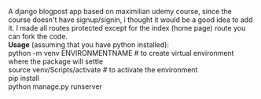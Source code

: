 
A django blogpost app based on maximilian udemy course, since the course doesn't have signup/signin, i thought it would be a good idea to add it.
I made all routes protected except for the index (home page) route
you can fork the code.
<br />
<b>Usage</b> (assuming that you have python installed):<br />
python -m venv ENVIRONMENTNAME # to create virtual environment where the package will settle<br />
source venv/Scripts/activate # to activate the environment<br />
pip install<br />
python manage.py runserver<br />
